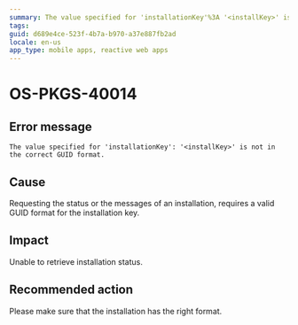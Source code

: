```yaml
---
summary: The value specified for 'installationKey'%3A '<installKey>' is not in the correct GUID format.
tags:
guid: d689e4ce-523f-4b7a-b970-a37e887fb2ad
locale: en-us
app_type: mobile apps, reactive web apps
---
```


# OS-PKGS-40014

## Error message

`The value specified for 'installationKey': '<installKey>' is not in the correct GUID format.`

## Cause

Requesting the status or the messages of an installation, requires a valid GUID format for the installation key.

## Impact

Unable to retrieve installation status.

## Recommended action

Please make sure that the installation has the right format.
